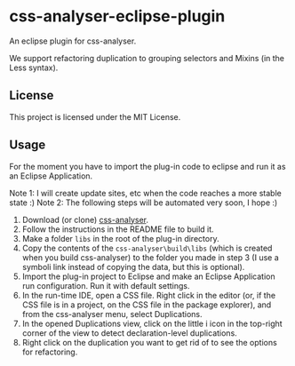 # css-analyser-eclipse-plugin

An eclipse plugin for css-analyser.

We support refactoring duplication to grouping selectors and Mixins (in the Less syntax).

## License

This project is licensed under the MIT License.

## Usage

For the moment you have to import the plug-in code to eclipse and run it as an Eclipse Application.

Note 1: I will create update sites, etc when the code reaches a more stable state :)
Note 2: The following steps will be automated very soon, I hope :)

1. Download (or clone) [css-analyser](https://github.com/dmazinanian/css-analyser).
2. Follow the instructions in the README file to build it.
3. Make a folder `libs` in the root of the plug-in directory.
4. Copy the contents of the `css-analyser\build\libs` (which is created when you build css-analyser) to the folder you made in step 3 (I use a symboli link instead of copying the data, but this is optional). 
5. Import the plug-in project to Eclipse and make an Eclipse Application run configuration. Run it with default settings.
6. In the run-time IDE, open a CSS file. Right click in the editor (or, if the CSS file is in a project, on the CSS file in the package explorer), and from the css-analyser menu, select Duplications.
7. In the opened Duplications view, click on the little i icon in the top-right corner of the view to detect declaration-level duplications.
8. Right click on the duplication you want to get rid of to see the options for refactoring.